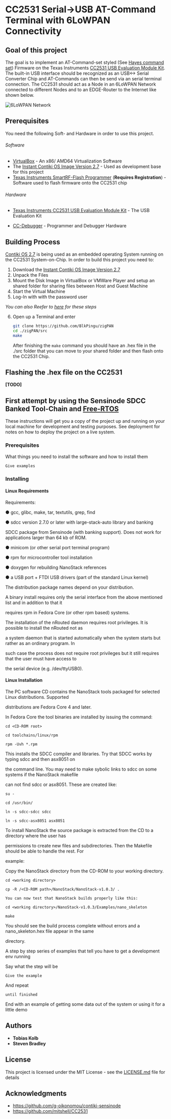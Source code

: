 # CC2531 Serial->USB AT-Command Terminal with 6LoWPAN Connectivity

## Goal of this project

The goal is to implement an AT-Command-set styled (See [Hayes command set](https://en.wikipedia.org/wiki/Hayes_command_set)) Firmware on the Texas Instruments [CC2531 USB Evaluation Module Kit](http://www.ti.com/tool/cc2531emk). The built-in USB interface should be recognized as an USB<-> Serial Converter Chip and AT-Commands can then be send via an serial terminal connection. The CC2531 should act as a Node in an 6LoWPAN Network connected to different Nodes and to an EDGE-Router to the Internet like shown below.

![6LoWPAN Network](http://processors.wiki.ti.com/images/8/8c/20979_6LowPan_mesh.jpg)

## Prerequisites

You need the following Soft- and Hardware in order to use this project.

###### Software

- [VirtualBox](https://www.virtualbox.org) - An x86/ AMD64 Virtualization Software
- The [Instant Contiki OS Image Version 2.7](https://sourceforge.net/projects/contiki/files/Instant%20Contiki/Instant%20Contiki%202.7/InstantContiki2.7.zip/download) - Used as development base for this project
- [Texas Instruments SmartRF-Flash Programmer](http://www.ti.com/tool/flash-programmer) (**Requires Registration**) - Software used to flash firmware onto the CC2531 chip

###### Hardware

- [Texas Instruments CC2531 USB Evaluation Module Kit](http://www.ti.com/tool/cc2531emk) - The USB Evaluation Kit

- [CC-Debugger](http://www.ti.com/tool/CC-DEBUGGER) - Programmer and Debugger Hardware

## Building Process

[Contiki OS 2.7](http://contiki-os.org) is being used as an embedded operating System running on the CC2531 System-on-Chip. In order to build this project you need to:

1. Download the [Instant Contiki OS Image Version 2.7](https://sourceforge.net/projects/contiki/files/Instant%20Contiki/Instant%20Contiki%202.7/InstantContiki2.7.zip/download)
2. Unpack the Files
3. Mount the Disk Image in VirtualBox or VMWare Player and setup an shared folder for sharing files between Host and Guest Machine
4. Start the Virtual Machine
5. Log-In with with the password user

*You can also Reefer to [here](http://contiki-os.org/start.html) for these steps*

6. Open up a Terminal and enter 

   ```bash
   git clone https://github.com/BlkPingu/zigPAN
   cd ./zigPAN/src
   make
   ```

   

   After finishing the  `make` command you should have an .hex file in the ./src folder that you can move to your shared folder and then flash onto the CC2531 Chip.

   

## Flashing the .hex file on the CC2531

**[TODO]**



## First attempt by using the Sensinode SDCC Banked Tool-Chain and [Free-RTOS](https://www.freertos.org)

These instructions will get you a copy of the project up and running on your local machine for development and testing purposes. See deployment for notes on how to deploy the project on a live system.

### Prerequisites

What things you need to install the software and how to install them

```
Give examples
```

### Installing

#### Linux Requirements

Requirements:

● gcc, glibc, make, tar, textutils, grep, find

● sdcc version 2.7.0 or later with large-stack-auto library and banking

SDCC package from Sensinode (with banking support). Does not work for applications larger than 64 kb of ROM.

● minicom (or other serial port terminal program)

● rpm for microcontroller tool installation

● doxygen for rebuilding NanoStack references

● a USB port + FTDI USB drivers (part of the standard Linux kernel)



The distribution package names depend on your distribution.

A binary install requires only the serial interface from the above mentioned list and in addition to that it

requires rpm in Fedora Core (or other rpm based) systems.

The installation of the nRouted daemon requires root privileges. It is possible to install the nRouted not as

a system daemon that is started automatically when the system starts but rather as an ordinary program. In

such case the process does not require root privileges but it still requires that the user must have access to

the serial device (e.g. /dev/ttyUSB0).

#### Linux Installation

The PC software CD contains the NanoStack tools packaged for selected Linux distributions. Supported

distributions are Fedora Core 4 and later.

In Fedora Core the tool binaries are installed by issuing the command:

`cd <CD-ROM root>`

`cd toolchains/linux/rpm`

`rpm -Uvh *.rpm`

This installs the SDCC compiler and libraries. Try that SDCC works by typing sdcc and then asx8051 on

the command line. You may need to make sybolic links to sdcc on some systems if the NanoStack makefile

can not find sdcc or asx8051. These are created like:

`su -`

`cd /usr/bin/`

`ln -s sdcc-sdcc sdcc`

`ln -s sdcc-asx8051 asx8051`

To install NanoStack the source package is extracted from the CD to a directory where the user has

permissions to create new files and subdirectories. Then the Makefile should be able to handle the rest. For

example:

Copy the NanoStack directory from the CD-ROM to your working directory.

`cd <working directory>`

`cp -R /<CD-ROM path>/NanoStack/NanoStack-v1.0.3/ .`

`You can now test that NanoStack builds properly like this:`

`cd <working directory>/NanoStack-v1.0.3/Examples/nano_skeleton`

`make`

You should see the build process complete without errors and a nano_skeleton.hex file appear in the same

directory.



A step by step series of examples that tell you have to get a development env running

Say what the step will be

```
Give the example
```

And repeat

```
until finished
```

End with an example of getting some data out of the system or using it for a little demo

## Authors

* **Tobias Kolb**
* **Steven Bradley**

## License

This project is licensed under the MIT License - see the [LICENSE.md](LICENSE.md) file for details

## Acknowledgments

* https://github.com/g-oikonomou/contiki-sensinode
* https://github.com/mitshell/CC2531

